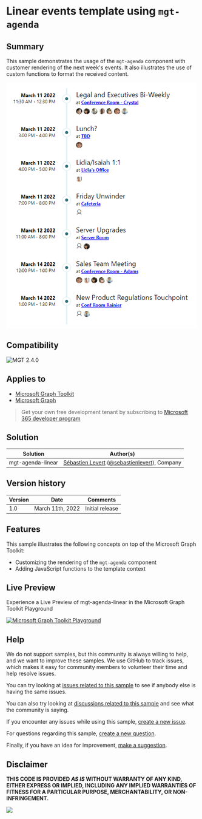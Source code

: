 # Linear events template using `mgt-agenda`

## Summary

This sample demonstrates the usage of the `mgt-agenda` component with customer rendering of the next week's events. It also illustrates the use of custom functions to format the received content.

![Linear template](assets/mgt-agenda-linear.png)

## Compatibility

![MGT 2.4.0](https://img.shields.io/badge/MGT-2.4.0-green.svg)

## Applies to

* [Microsoft Graph Toolkit](https://docs.microsoft.com/graph/toolkit/overview)
* [Microsoft Graph](https://docs.microsoft.com/graph/)

> Get your own free development tenant by subscribing to [Microsoft 365 developer program](http://aka.ms/o365devprogram)

## Solution

Solution|Author(s)
--------|---------
mgt-agenda-linear | [Sébastien Levert](https://github.com/sebastienlevert) ([@sebastienlevert](https://twitter.com/sebastienlevert)), Company

## Version history

Version|Date|Comments
-------|----|--------
1.0|March 11th, 2022|Initial release

## Features

This sample illustrates the following concepts on top of the Microsoft Graph Toolkit:

* Customizing the rendering of the `mgt-agenda` component
* Adding JavaScript functions to the template context


## Live Preview

Experience a Live Preview of mgt-agenda-linear in the Microsoft Graph Toolkit Playground

[![Microsoft Graph Toolkit Playground](https://img.shields.io/badge/Microsoft_Graph_Toolkit-Playground-green.svg)](https://mgt.dev?path=/story/editor--editor&manifest=https://raw.githubusercontent.com/pnp/mgt-samples/main/samples/mgt-agenda-linear/assets/sample.json)

## Help


We do not support samples, but this community is always willing to help, and we want to improve these samples. We use GitHub to track issues, which makes it easy for  community members to volunteer their time and help resolve issues.

You can try looking at [issues related to this sample](https://github.com/pnp/mgt-samples/issues?q=label%3A%22sample%3A%20mgt-agenda-linear%22) to see if anybody else is having the same issues.

You can also try looking at [discussions related to this sample](https://github.com/pnp/mgt-samples/discussions?discussions_q=mgt-agenda-linear) and see what the community is saying.

If you encounter any issues while using this sample, [create a new issue](https://github.com/pnp/mgt-samples/issues/new?assignees=&labels=Needs%3A+Triage+%3Amag%3A%2Ctype%3Abug-suspected%2Csample%3A%20mgt-agenda-linear&template=bug-report.yml&sample=mgt-agenda-linear&authors=@YOURGITHUBUSERNAME&title=mgt-agenda-linear%20-%20).

For questions regarding this sample, [create a new question](https://github.com/pnp/mgt-samples/issues/new?assignees=&labels=Needs%3A+Triage+%3Amag%3A%2Ctype%3Aquestion%2Csample%3A%20mgt-agenda-linear&template=question.yml&sample=mgt-agenda-linear&authors=@YOURGITHUBUSERNAME&title=mgt-agenda-linear%20-%20).

Finally, if you have an idea for improvement, [make a suggestion](https://github.com/pnp/mgt-samples/issues/new?assignees=&labels=Needs%3A+Triage+%3Amag%3A%2Ctype%3Aenhancement%2Csample%3A%20mgt-agenda-linear&template=suggestion.yml&sample=mgt-agenda-linear&authors=@YOURGITHUBUSERNAME&title=mgt-agenda-linear%20-%20).


## Disclaimer

**THIS CODE IS PROVIDED *AS IS* WITHOUT WARRANTY OF ANY KIND, EITHER EXPRESS OR IMPLIED, INCLUDING ANY IMPLIED WARRANTIES OF FITNESS FOR A PARTICULAR PURPOSE, MERCHANTABILITY, OR NON-INFRINGEMENT.**


<img src="https://pnptelemetry.azurewebsites.net/mgt-samples/samples/mgt-agenda-linear" />

